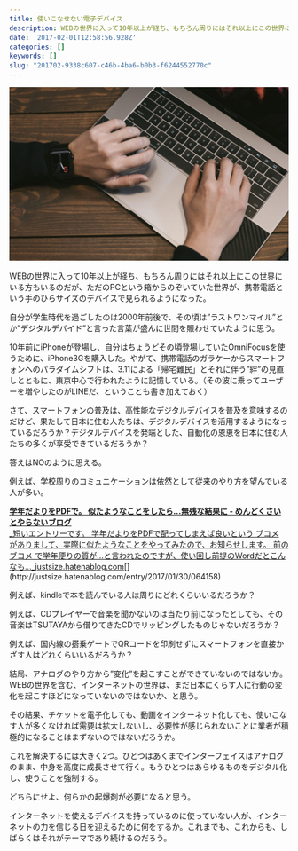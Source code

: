 ```yaml
---
title: 使いこなせない電子デバイス
description: WEBの世界に入って10年以上が経ち、もちろん周りにはそれ以上にこの世界にいる方もいるのだが、ただのPCという箱からのぞいていた世界が、携帯電話という手のひらサイズのデバイスで見られるようになった。
date: '2017-02-01T12:58:56.928Z'
categories: []
keywords: []
slug: "201702-9338c607-c46b-4ba6-b0b3-f6244552770c"
---
```

![](1__iUe11qpfXVRqWLnVusaYeA.jpeg)

WEBの世界に入って10年以上が経ち、もちろん周りにはそれ以上にこの世界にいる方もいるのだが、ただのPCという箱からのぞいていた世界が、携帯電話という手のひらサイズのデバイスで見られるようになった。

自分が学生時代を過ごしたのは2000年前後で、その頃は”ラストワンマイル”とか”デジタルデバイド”と言った言葉が盛んに世間を賑わせていたように思う。

10年前にiPhoneが登場し、自分はちょうどその頃登場していたOmniFocusを使うために、iPhone3Gを購入した。やがて、携帯電話のガラケーからスマートフォンへのパラダイムシフトは、3.11による「帰宅難民」とそれに伴う”絆”の見直しとともに、東京中心で行われたように記憶している。（その波に乗ってユーザーを増やしたのがLINEだ、ということも書き加えておく）

さて、スマートフォンの普及は、高性能なデジタルデバイスを普及を意味するのだけど、果たして日本に住む人たちは、デジタルデバイスを活用するようになっているだろうか？デジタルデバイスを発端とした、自動化の恩恵を日本に住む人たちの多くが享受できているだろうか？

答えはNOのように思える。

例えば、学校周りのコミュニケーションは依然として従来のやり方を望んでいる人が多い。

[**学年だよりをPDFで。 似たようなことをしたら...無残な結果に - めんどくさいとやらないブログ**  
_短いエントリーです。 学年だよりをPDFで配ってしまえば良いという ブコメ がありまして、実際に似たようなことをやってみたので、お知らせします。 前の ブコメ で学年便りの質が...と言われたのですが、使い回し前提のWordだとこんなも…_justsize.hatenablog.com](http://justsize.hatenablog.com/entry/2017/01/30/064158 "http://justsize.hatenablog.com/entry/2017/01/30/064158")[](http://justsize.hatenablog.com/entry/2017/01/30/064158)

例えば、kindleで本を読んでいる人は周りにどれくらいいるだろうか？

例えば、CDプレイヤーで音楽を聞かないのは当たり前になったとしても、その音楽はTSUTAYAから借りてきたCDでリッピングしたものじゃないだろうか？

例えば、国内線の搭乗ゲートでQRコードを印刷せずにスマートフォンを直接かざす人はどれくらいいるだろうか？

結局、アナログのやり方から”変化”を起こすことができていないのではないか。WEBの世界を含む、インターネットの世界は、まだ日本にくらす人に行動の変化を起こすほどになっていないのではないか、と思う。

その結果、チケットを電子化しても、動画をインターネット化しても、使いこなす人が多くなければ需要は拡大しないし、必要性が感じられないことに業者が積極的になることはまずないのではないだろうか。

これを解決するには大きく2つ。ひとつはあくまでインターフェイスはアナログのまま、中身を高度に成長させて行く。もうひとつはあらゆるものをデジタル化し、使うことを強制する。

どちらにせよ、何らかの起爆剤が必要になると思う。

インターネットを使えるデバイスを持っているのに使っていない人が、インターネットの力を信じる日を迎えるために何をするか。これまでも、これからも、しばらくはそれがテーマであり続けるのだろう。